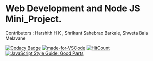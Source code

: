 # Web Development and Node JS Mini_Project. 
 Contributors : Harshith H K , Shrikant Sahebrao Barkale, Shweta Bala Melavane


[![Codacy Badge](https://api.codacy.com/project/badge/Grade/7141bc0d9e2747628f55400e27df0a23)](https://app.codacy.com/gh/99002442/Web_Dev_NodeJS_MP?utm_source=github.com&utm_medium=referral&utm_content=99002442/Web_Dev_NodeJS_MP&utm_campaign=Badge_Grade)
[![made-for-VSCode](https://img.shields.io/badge/Made%20for-VSCode-1f425f.svg)](https://code.visualstudio.com/)
[![HitCount](http://hits.dwyl.com/{99002442}/{Web_Dev_NodeJS_MP}.svg)](http://hits.dwyl.com/{99002442}/{Web_Dev_NodeJS_MP})
[![JavaScript Style Guide: Good Parts](https://img.shields.io/badge/code%20style-goodparts-brightgreen.svg?style=flat)](https://github.com/dwyl/goodparts "JavaScript The Good Parts")




